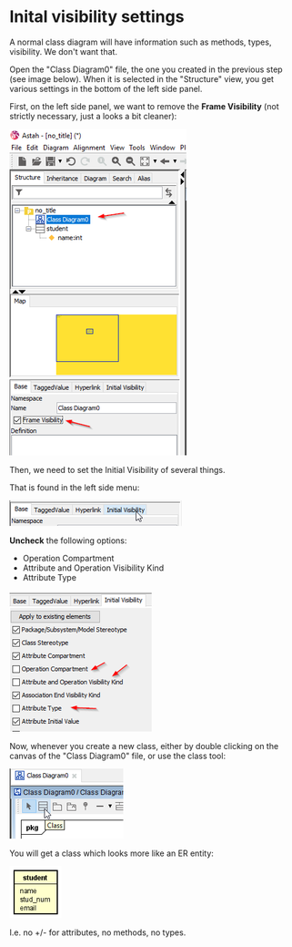 # Inital visibility settings

A normal class diagram will have information such as methods, types, visibility. We don't want that.

Open the "Class Diagram0" file, the one you created in the previous step (see image below). When it is selected in the "Structure" view, you get various settings in the bottom of the left side panel.

First, on the left side panel, we want to remove the **Frame Visibility** (not strictly necessary, just a looks a bit cleaner):

![img_5.png](img_5.png)

Then, we need to set the Initial Visibility of several things.

That is found in the left side menu:

![img_2.png](img_2.png)

**Uncheck** the following options:
* Operation Compartment
* Attribute and Operation Visibility Kind
* Attribute Type

![img_4.png](img_4.png)


Now, whenever you create a new class, either by double clicking on the canvas of the "Class Diagram0" file, or use the class tool:

![img_3.png](img_3.png)

You will get a class which looks more like an ER entity:

![img_6.png](img_6.png)

I.e. no +/- for attributes, no methods, no types.
